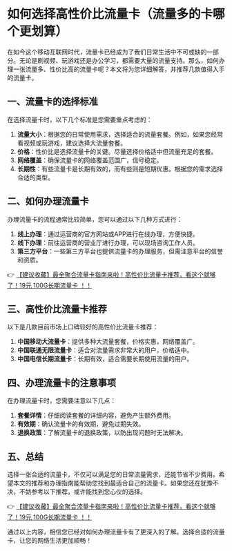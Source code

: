 # 如何选择高性价比流量卡（流量多的卡哪个更划算）

在如今这个移动互联网时代，流量卡已经成为了我们日常生活中不可或缺的一部分。无论是刷视频、玩游戏还是办公学习，都需要大量的流量支持。那么，如何办理一张流量多、性价比高的流量卡呢？本文将为您详细解答，并推荐几款值得入手的流量卡。

## 一、流量卡的选择标准

在选择流量卡时，以下几个标准是您需要重点考虑的：

1. **流量大小**：根据您的日常使用需求，选择适合的流量套餐。例如，如果您经常看视频或玩游戏，建议选择大流量套餐。
2. **价格**：性价比是选择流量卡的关键。尽量选择价格适中但流量充足的套餐。
3. **网络覆盖**：确保流量卡的网络覆盖范围广，信号稳定。
4. **长期性**：有些流量卡是长期有效的，而有些则是短期优惠。根据您的需求选择合适的类型。

## 二、如何办理流量卡

办理流量卡的流程通常比较简单，您可以通过以下几种方式进行：

1. **线上办理**：通过运营商的官方网站或APP进行在线办理，方便快捷。
2. **线下办理**：前往运营商的营业厅进行办理，可以现场咨询工作人员。
3. **第三方平台**：一些第三方平台也提供流量卡的办理服务，但需注意平台的信誉和资质。

👉 [【建议收藏】最全聚合流量卡指南来啦！高性价比流量卡推荐，看这个就够了！19元 100G长期流量卡 ！！](https://bit.ly/Liuliangka)

## 三、高性价比流量卡推荐

以下是几款目前市场上口碑较好的高性价比流量卡推荐：

1. **中国移动大流量卡**：提供多种大流量套餐，价格实惠，网络覆盖广。
2. **中国联通无限流量卡**：适合对流量需求非常大的用户，价格适中。
3. **中国电信长期流量卡**：长期有效，适合需要长期使用流量的用户。

## 四、办理流量卡的注意事项

在办理流量卡时，您需要注意以下几点：

1. **套餐详情**：仔细阅读套餐的详细内容，避免产生额外费用。
2. **有效期**：确认流量卡的有效期，避免过期失效。
3. **退换政策**：了解流量卡的退换政策，以防出现问题时无法解决。

## 五、总结

选择一张合适的流量卡，不仅可以满足您的日常流量需求，还能节省不少费用。希望本文的推荐和办理指南能帮助您找到最适合自己的流量卡。如果您还在犹豫不决，不妨参考以下推荐，或许能找到您心仪的选择。

👉 [【建议收藏】最全聚合流量卡指南来啦！高性价比流量卡推荐，看这个就够了！19元 100G长期流量卡 ！！](https://bit.ly/Liuliangka)

通过以上内容，相信您已经对如何办理流量卡有了更深入的了解。选择合适的流量卡，让您的网络生活更加顺畅！